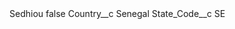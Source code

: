 <?xml version="1.0" encoding="UTF-8"?>
<CustomMetadata xmlns="http://soap.sforce.com/2006/04/metadata" xmlns:xsi="http://www.w3.org/2001/XMLSchema-instance" xmlns:xsd="http://www.w3.org/2001/XMLSchema">
    <label>Sedhiou</label>
    <protected>false</protected>
    <values>
        <field>Country__c</field>
        <value xsi:type="xsd:string">Senegal</value>
    </values>
    <values>
        <field>State_Code__c</field>
        <value xsi:type="xsd:string">SE</value>
    </values>
</CustomMetadata>
